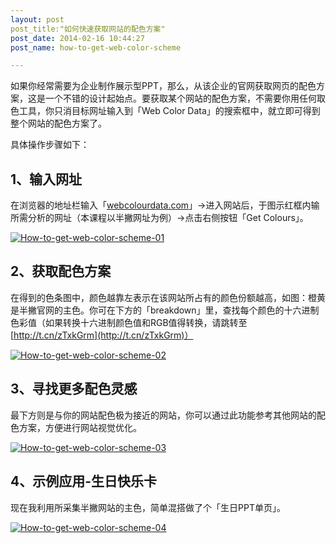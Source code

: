 ```yaml
---
layout: post
post_title:"如何快速获取网站的配色方案"
post_date: 2014-02-16 10:44:27
post_name: how-to-get-web-color-scheme

---
```


如果你经常需要为企业制作展示型PPT，那么，从该企业的官网获取网页的配色方案，这是一个不错的设计起始点。要获取某个网站的配色方案，不需要你用任何取色工具，你只消目标网址输入到「Web Color Data」的搜索框中，就立即可得到整个网站的配色方案了。

具体操作步骤如下：

## 1、输入网址

在浏览器的地址栏输入「[webcolourdata.com](http://www.webcolourdata.com)」-&gt;进入网站后，于图示红框内输所需分析的网址（本课程以半撇网址为例）-&gt;点击右侧按钮「Get Colours」。

[![How-to-get-web-color-scheme-01](http://7arnhx.com1.z0.glb.clouddn.com/wp-content/uploads/2014/02/How-to-get-web-color-scheme-01.jpg)](http://7arnhx.com1.z0.glb.clouddn.com/wp-content/uploads/2014/02/How-to-get-web-color-scheme-01.jpg)

## 2、获取配色方案

在得到的色条图中，颜色越靠左表示在该网站所占有的颜色份额越高，如图：橙黄是半撇官网的主色。你可在下方的「breakdown」里，查找每个颜色的十六进制色彩值（如果转换十六进制颜色值和RGB值得转换，请跳转至[http://t.cn/zTxkGrm](http://t.cn/zTxkGrm)）

[![How-to-get-web-color-scheme-02](http://7arnhx.com1.z0.glb.clouddn.com/wp-content/uploads/2014/02/How-to-get-web-color-scheme-02.jpg)](http://7arnhx.com1.z0.glb.clouddn.com/wp-content/uploads/2014/02/How-to-get-web-color-scheme-02.jpg)

## 3、寻找更多配色灵感

最下方则是与你的网站配色极为接近的网站，你可以通过此功能参考其他网站的配色方案，方便进行网站视觉优化。

[![How-to-get-web-color-scheme-03](http://7arnhx.com1.z0.glb.clouddn.com/wp-content/uploads/2014/02/How-to-get-web-color-scheme-03.jpg)](http://7arnhx.com1.z0.glb.clouddn.com/wp-content/uploads/2014/02/How-to-get-web-color-scheme-03.jpg)

## 4、示例应用-生日快乐卡

现在我利用所采集半撇网站的主色，简单混搭做了个「生日PPT单页」。

[![How-to-get-web-color-scheme-04](http://7arnhx.com1.z0.glb.clouddn.com/wp-content/uploads/2014/02/How-to-get-web-color-scheme-04.jpg)](http://7arnhx.com1.z0.glb.clouddn.com/wp-content/uploads/2014/02/How-to-get-web-color-scheme-04.jpg)